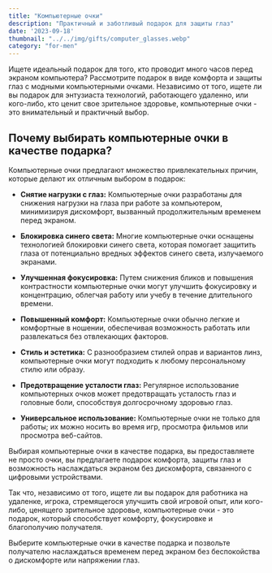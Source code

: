 ```yaml
---
title: "Компьютерные очки"
description: "Практичный и заботливый подарок для защиты глаз"
date: '2023-09-18'
thumbnail: "../../img/gifts/computer_glasses.webp"
category: "for-men"
---
```

Ищете идеальный подарок для того, кто проводит много часов перед экраном компьютера? Рассмотрите подарок в виде комфорта и защиты глаз с модными компьютерными очками. Независимо от того, ищете ли вы подарок для энтузиаста технологий, работающего удаленно, или кого-либо, кто ценит свое зрительное здоровье, компьютерные очки - это внимательный и практичный выбор.

## Почему выбирать компьютерные очки в качестве подарка?

Компьютерные очки предлагают множество привлекательных причин, которые делают их отличным выбором в подарок:

- **Снятие нагрузки с глаз:** Компьютерные очки разработаны для снижения нагрузки на глаза при работе за компьютером, минимизируя дискомфорт, вызванный продолжительным временем перед экраном.

- **Блокировка синего света:** Многие компьютерные очки оснащены технологией блокировки синего света, которая помогает защитить глаза от потенциально вредных эффектов синего света, излучаемого экранами.

- **Улучшенная фокусировка:** Путем снижения бликов и повышения контрастности компьютерные очки могут улучшить фокусировку и концентрацию, облегчая работу или учебу в течение длительного времени.

- **Повышенный комфорт:** Компьютерные очки обычно легкие и комфортные в ношении, обеспечивая возможность работать или развлекаться без отвлекающих факторов.

- **Стиль и эстетика:** С разнообразием стилей оправ и вариантов линз, компьютерные очки могут подходить к любому персональному стилю или образу.

- **Предотвращение усталости глаз:** Регулярное использование компьютерных очков может предотвращать усталость глаз и головные боли, способствуя долгосрочному здоровью глаз.

- **Универсальное использование:** Компьютерные очки не только для работы; их можно носить во время игр, просмотра фильмов или просмотра веб-сайтов.

Выбирая компьютерные очки в качестве подарка, вы предоставляете не просто очки, вы предлагаете подарок комфорта, защиты глаз и возможность наслаждаться экраном без дискомфорта, связанного с цифровыми устройствами.

Так что, независимо от того, ищете ли вы подарок для работника на удаленке, игрока, стремящегося улучшить свой игровой опыт, или кого-либо, ценящего зрительное здоровье, компьютерные очки - это подарок, который способствует комфорту, фокусировке и благополучию получателя.

Выберите компьютерные очки в качестве подарка и позвольте получателю наслаждаться временем перед экраном без беспокойства о дискомфорте или напряжении глаз.
